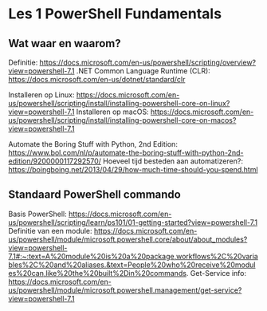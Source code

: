 # Les 1 PowerShell Fundamentals

## Wat waar en waarom?
Definitie: https://docs.microsoft.com/en-us/powershell/scripting/overview?view=powershell-7.1
.NET Common Language Runtime (CLR): https://docs.microsoft.com/en-us/dotnet/standard/clr

Installeren op Linux: https://docs.microsoft.com/en-us/powershell/scripting/install/installing-powershell-core-on-linux?view=powershell-7.1
Installeren op macOS: https://docs.microsoft.com/en-us/powershell/scripting/install/installing-powershell-core-on-macos?view=powershell-7.1


Automate the Boring Stuff with Python, 2nd Edition: https://www.bol.com/nl/p/automate-the-boring-stuff-with-python-2nd-edition/9200000117292570/
Hoeveel tijd besteden aan automatizeren?: https://boingboing.net/2013/04/29/how-much-time-should-you-spend.html

## Standaard PowerShell commando
Basis PowerShell: https://docs.microsoft.com/en-us/powershell/scripting/learn/ps101/01-getting-started?view=powershell-7.1
Definitie van een module: https://docs.microsoft.com/en-us/powershell/module/microsoft.powershell.core/about/about_modules?view=powershell-7.1#:~:text=A%20module%20is%20a%20package,workflows%2C%20variables%2C%20and%20aliases.&text=People%20who%20receive%20modules%20can,like%20the%20built%2Din%20commands.
Get-Service info: https://docs.microsoft.com/en-us/powershell/module/microsoft.powershell.management/get-service?view=powershell-7.1
